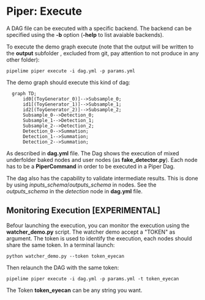 # Piper: Execute

A DAG file can be executed with a specific backend. The backend can be specified using the **-b** option (**-help** to list avaiable backends). 

To execute the demo graph execute (note that the output will be written to the **output** subfolder , excluded from git, pay attention to not produce in any other folder):

```
pipelime piper execute -i dag.yml -p params.yml
```

The demo graph should execute this kind of dag:


```mermaid
  graph TD;
      id0[(ToyGenerator_0)]-->Subsample_0;
      id1[(ToyGenerator_1)]-->Subsample_1;
      id2[(ToyGenerator_2)]-->Subsample_2;
      Subsample_0-->Detection_0;
      Subsample_1-->Detection_1;
      Subsample_2-->Detection_2;
      Detection_0-->Summation;
      Detection_1-->Summation;
      Detection_2-->Summation;
```

As described in **dag.yml** file. The Dag shows the execution of mixed underfolder baked
nodes and user nodes (as **fake_detector.py**). Each node has to be a **PiperCommand** in 
order to be executed in a Piper Dag.

The dag also has the capability to validate intermediate results. This is done by using *inputs_schema*/*outputs_schema* in nodes. See the *outputs_schema* in the *detection* node 
in **dag.yml** file. 



## Monitoring Execution [EXPERIMENTAL]

Befour launching the execution, you can monitor the execution using the **watcher_demo.py** script. The watcher demo accept a "TOKEN" as argument. The token is used to identify the execution, each nodes should share the same token. In a terminal launch:

```
python watcher_demo.py --token token_eyecan
```

Then relaunch the DAG with the same token:

```
pipelime piper execute -i dag.yml -p params.yml -t token_eyecan
```

The Token **token_eyecan** can be any string you want.

